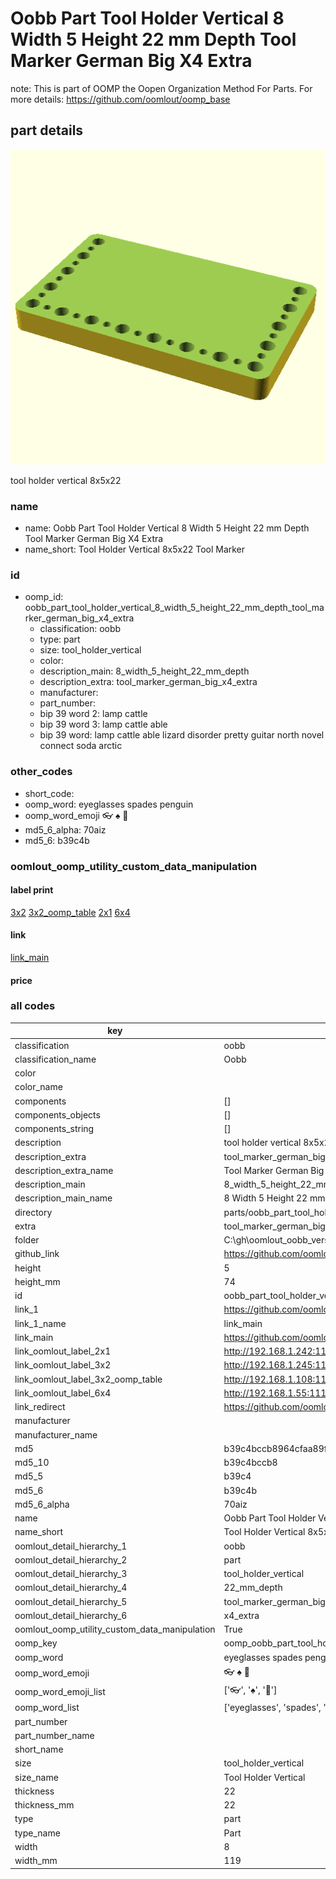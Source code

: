 # Oobb Part Tool Holder Vertical 8 Width 5 Height 22 mm Depth Tool Marker German Big X4 Extra  

note: This is part of OOMP the Oopen Organization Method For Parts. For more details: https://github.com/oomlout/oomp_base

##  part details
  

[![](3dpr.png)](3dpr.png)

tool holder vertical 8x5x22



### name
* name: Oobb Part Tool Holder Vertical 8 Width 5 Height 22 mm Depth Tool Marker German Big X4 Extra
* name_short: Tool Holder Vertical 8x5x22 Tool Marker
### id
* oomp_id: oobb_part_tool_holder_vertical_8_width_5_height_22_mm_depth_tool_marker_german_big_x4_extra
  * classification: oobb
  * type: part
  * size: tool_holder_vertical
  * color: 
  * description_main: 8_width_5_height_22_mm_depth
  * description_extra: tool_marker_german_big_x4_extra
  * manufacturer: 
  * part_number: 
  * bip 39 word 2: lamp cattle
  * bip 39 word 3: lamp cattle able
  * bip 39 word: lamp cattle able lizard disorder pretty guitar north novel connect soda arctic

### other_codes
* short_code: 
* oomp_word: eyeglasses spades penguin
* oomp_word_emoji :eyeglasses: :spades: :penguin:
* md5_6_alpha: 70aiz
* md5_6: b39c4b






### oomlout_oomp_utility_custom_data_manipulation
#### label print
[3x2](http://192.168.1.245:1112/?label=oomp%2070aiz)
[3x2_oomp_table](http://192.168.1.108:1112/?label=oomp%2070aiz)
[2x1](http://192.168.1.242:1112/?label=oomp%2070aiz)
[6x4](http://192.168.1.55:1112/?label=oomp%2070aiz)    

#### link

[link_main](https://github.com/oomlout/oomlout_oobb_version_4_generated_parts/tree/main/navigation_oomp/oobb/part/tool_holder_vertical/8_width_5_height_22_mm_depth/tool_marker_german_big_x4_extra/part)                              

#### price







### all codes 
| key | value |  
| --- | --- |  
| classification | oobb |  
| classification_name | Oobb |  
| color |  |  
| color_name |  |  
| components | [] |  
| components_objects | [] |  
| components_string | [] |  
| description | tool holder vertical 8x5x22 |  
| description_extra | tool_marker_german_big_x4_extra |  
| description_extra_name | Tool Marker German Big X4 Extra |  
| description_main | 8_width_5_height_22_mm_depth |  
| description_main_name | 8 Width 5 Height 22 mm Depth |  
| directory | parts/oobb_part_tool_holder_vertical_8_width_5_height_22_mm_depth_tool_marker_german_big_x4_extra |  
| extra | tool_marker_german_big_x4 |  
| folder | C:\gh\oomlout_oobb_version_4_generated_parts\parts\oobb_part_tool_holder_vertical_8_width_5_height_22_mm_depth_tool_marker_german_big_x4_extra |  
| github_link | https://github.com/oomlout/oomlout_oomp_part_src/tree/main/parts/oobb_part_tool_holder_vertical_8_width_5_height_22_mm_depth_tool_marker_german_big_x4_extra |  
| height | 5 |  
| height_mm | 74 |  
| id | oobb_part_tool_holder_vertical_8_width_5_height_22_mm_depth_tool_marker_german_big_x4_extra |  
| link_1 | https://github.com/oomlout/oomlout_oobb_version_4_generated_parts/tree/main/navigation_oomp/oobb/part/tool_holder_vertical/8_width_5_height_22_mm_depth/tool_marker_german_big_x4_extra/part |  
| link_1_name | link_main |  
| link_main | https://github.com/oomlout/oomlout_oobb_version_4_generated_parts/tree/main/navigation_oomp/oobb/part/tool_holder_vertical/8_width_5_height_22_mm_depth/tool_marker_german_big_x4_extra/part |  
| link_oomlout_label_2x1 | http://192.168.1.242:1112/?label=oomp%2070aiz |  
| link_oomlout_label_3x2 | http://192.168.1.245:1112/?label=oomp%2070aiz |  
| link_oomlout_label_3x2_oomp_table | http://192.168.1.108:1112/?label=oomp%2070aiz |  
| link_oomlout_label_6x4 | http://192.168.1.55:1112/?label=oomp%2070aiz |  
| link_redirect | https://github.com/oomlout/oomlout_oobb_version_4_generated_parts/tree/main/parts/oobb_tool_holder_vertical_08_05_22_ex_tool_marker_german_big_x4 |  
| manufacturer |  |  
| manufacturer_name |  |  
| md5 | b39c4bccb8964cfaa89fb82c008913e6 |  
| md5_10 | b39c4bccb8 |  
| md5_5 | b39c4 |  
| md5_6 | b39c4b |  
| md5_6_alpha | 70aiz |  
| name | Oobb Part Tool Holder Vertical 8 Width 5 Height 22 mm Depth Tool Marker German Big X4 Extra |  
| name_short | Tool Holder Vertical 8x5x22 Tool Marker |  
| oomlout_detail_hierarchy_1 | oobb |  
| oomlout_detail_hierarchy_2 | part |  
| oomlout_detail_hierarchy_3 | tool_holder_vertical |  
| oomlout_detail_hierarchy_4 | 22_mm_depth |  
| oomlout_detail_hierarchy_5 | tool_marker_german_big |  
| oomlout_detail_hierarchy_6 | x4_extra |  
| oomlout_oomp_utility_custom_data_manipulation | True |  
| oomp_key | oomp_oobb_part_tool_holder_vertical_8_width_5_height_22_mm_depth_tool_marker_german_big_x4_extra |  
| oomp_word | eyeglasses spades penguin |  
| oomp_word_emoji | :eyeglasses: :spades: :penguin: |  
| oomp_word_emoji_list | [':eyeglasses:', ':spades:', ':penguin:'] |  
| oomp_word_list | ['eyeglasses', 'spades', 'penguin'] |  
| part_number |  |  
| part_number_name |  |  
| short_name |  |  
| size | tool_holder_vertical |  
| size_name | Tool Holder Vertical |  
| thickness | 22 |  
| thickness_mm | 22 |  
| type | part |  
| type_name | Part |  
| width | 8 |  
| width_mm | 119 |  
